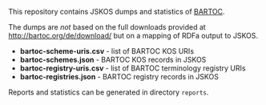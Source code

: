 This repository contains JSKOS dumps and statistics of
[BARTOC](http://bartoc.org/).

The dumps are *not* based on the full downloads provided at
<http://bartoc.org/de/download/> but on a mapping of RDFa output to JSKOS.

* **bartoc-scheme-uris.csv** - list of BARTOC KOS URIs
* **bartoc-schemes.json** - BARTOC KOS records in JSKOS
* **bartoc-registry-uris.csv** - list of BARTOC terminology registry URIs
* **bartoc-registries.json** - BARTOC registry records in JSKOS

Reports and statistics can be generated in directory `reports`.
